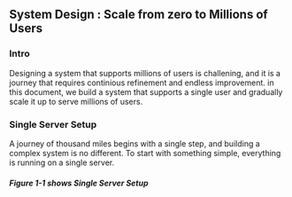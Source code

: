 ## System Design : Scale from zero to Millions of Users
### Intro
Designing a system that supports millions of users is challening, and it is a journey
that requires continious refinement and endless improvement. in this document, we build 
a system that supports a single user and gradually scale it up to serve millions of users.
### Single Server Setup
A journey of thousand miles begins with a single step, and building a complex system is no different.
To start with something simple, everything is running on a single server.
##### Figure 1-1 shows Single Server Setup

